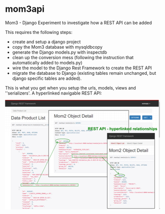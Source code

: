 # mom3api
Mom3 - Django Experiment to investigate how a REST API can be added

This requires the following steps:

- create and setup a django project
- copy the Mom3 database with mysqldbcopy
- generate the Django models.py with inspectdb
- clean up the conversion mess (following the instruction that automatically added to models.py)
- wire the model to the Django Rest Framework to create the REST API
- migrate the database to Django (existing tables remain unchanged, but django specific tables are added).

This is what you get when you setup the urls, models, views and ''serializers'. A hyperlinked navigable REST API:

<p align="center">
  <img src="https://github.com/vermaas/mom3api/blob/master/docs/mom3_django_screenshot1.png"/>
</p>
